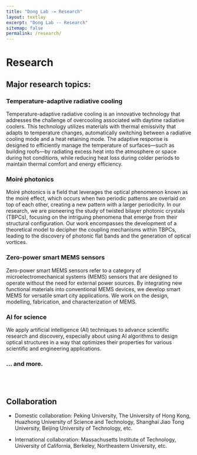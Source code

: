 ```yaml
---
title: "Dong Lab -= Research"
layout: textlay
excerpt: "Dong Lab -- Research"
sitemap: false
permalink: /research/
---
```


# Research

## Major research topics:

### Temperature-adaptive radiative cooling

Temperature-adaptive radiative cooling is an innovative technology that addresses the challenge of overcooling associated with daytime radiative coolers. This technology utilizes materials with thermal emissivity that adapts to temperature changes, automatically switching between a radiative cooling mode and a heat retaining mode. The adaptive response is designed to efficiently manage the temperature of surfaces—such as building roofs—by radiating excess heat into the atmosphere or space during hot conditions, while reducing heat loss during colder periods to maintain thermal comfort and energy efficiency.

### Moiré photonics

Moiré photonics is a field that leverages the optical phenomenon known as the moiré effect, which occurs when two periodic patterns are overlaid on top of each other, creating a new pattern with a larger periodicity. In our research, we are pioneering the study of twisted bilayer photonic crystals (TBPCs), focusing on the intriguing phenomena that emerge from their structural configuration. Our work encompasses the development of a theoretical model to decipher the coupling mechanisms within TBPCs, leading to the discovery of photonic flat bands and the generation of optical vortices. 

### Zero-power smart MEMS sensors

Zero-power smart MEMS sensors refer to a category of microelectromechanical systems (MEMS) sensors that are designed to operate without the need for external power sources. By integrating new functional materials into conventional MEMS devices, we develop smart MEMS for versatile smart city applications. We work on the design, modelling, fabrication, and characterization of MEMS.

### AI for science

We apply artificial intelligence (AI) techniques to advance scientific research and discovery, especially about using AI algorithms to design optical structures in a way that optimizes their properties for various scientific and engineering applications.

### ... and more.


<br/>
<br/>


## Collaboration

* Domestic collaboration: Peking University, The University of Hong Kong, Huazhong University of Science and Technology, Shanghai Jiao Tong University, Beijing University of Technology, etc.

* International collaboration: Massachusetts Institute of Technology, University of California, Berkeley, Northeastern University, etc.



